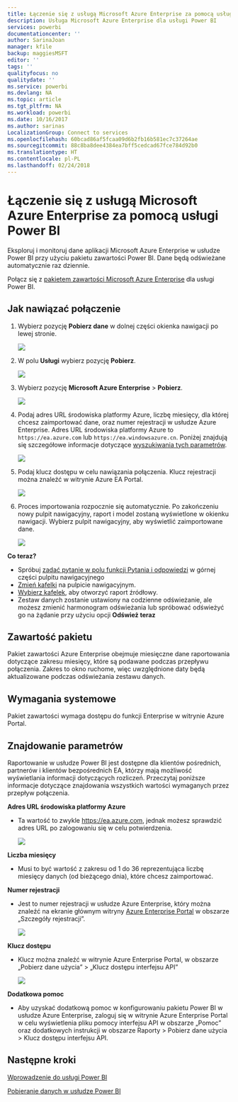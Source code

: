 ```yaml
---
title: Łączenie się z usługą Microsoft Azure Enterprise za pomocą usługi Power BI
description: Usługa Microsoft Azure Enterprise dla usługi Power BI
services: powerbi
documentationcenter: ''
author: SarinaJoan
manager: kfile
backup: maggiesMSFT
editor: ''
tags: ''
qualityfocus: no
qualitydate: ''
ms.service: powerbi
ms.devlang: NA
ms.topic: article
ms.tgt_pltfrm: NA
ms.workload: powerbi
ms.date: 10/16/2017
ms.author: sarinas
LocalizationGroup: Connect to services
ms.openlocfilehash: 60bcad86af5fcaa09d6b2fb16b581ec7c37264ae
ms.sourcegitcommit: 88c8ba8dee4384ea7bff5cedcad67fce784d92b0
ms.translationtype: HT
ms.contentlocale: pl-PL
ms.lasthandoff: 02/24/2018
---
```

# <a name="connect-to-microsoft-azure-enterprise-with-power-bi"></a>Łączenie się z usługą Microsoft Azure Enterprise za pomocą usługi Power BI
Eksploruj i monitoruj dane aplikacji Microsoft Azure Enterprise w usłudze Power BI przy użyciu pakietu zawartości Power BI. Dane będą odświeżane automatycznie raz dziennie.

Połącz się z [pakietem zawartości Microsoft Azure Enterprise](https://app.powerbi.com/getdata/services/azure-enterprise) dla usługi Power BI.

## <a name="how-to-connect"></a>Jak nawiązać połączenie
1. Wybierz pozycję **Pobierz dane** w dolnej części okienka nawigacji po lewej stronie.
   
    ![](media/service-connect-to-azure-enterprise/getdata.png)
2. W polu **Usługi** wybierz pozycję **Pobierz**.
   
   ![](media/service-connect-to-azure-enterprise/services.png)
3. Wybierz pozycję **Microsoft Azure Enterprise** \> **Pobierz**.
   
   ![](media/service-connect-to-azure-enterprise/mazureenterprise.png)
4. Podaj adres URL środowiska platformy Azure, liczbę miesięcy, dla której chcesz zaimportować dane, oraz numer rejestracji w usłudze Azure Enterprise. Adres URL środowiska platformy Azure to `https://ea.azure.com` lub `https://ea.windowsazure.cn`. Poniżej znajdują się szczegółowe informacje dotyczące [wyszukiwania tych parametrów](#FindingParams).
   
    ![](media/service-connect-to-azure-enterprise/params.png)
5. Podaj klucz dostępu w celu nawiązania połączenia. Klucz rejestracji można znaleźć w witrynie Azure EA Portal.
   
    ![](media/service-connect-to-azure-enterprise/creds.png)
6. Proces importowania rozpocznie się automatycznie. Po zakończeniu nowy pulpit nawigacyjny, raport i model zostaną wyświetlone w okienku nawigacji. Wybierz pulpit nawigacyjny, aby wyświetlić zaimportowane dane.
   
   ![](media/service-connect-to-azure-enterprise/dashboard.png)

**Co teraz?**

* Spróbuj [zadać pytanie w polu funkcji Pytania i odpowiedzi](power-bi-q-and-a.md) w górnej części pulpitu nawigacyjnego
* [Zmień kafelki](service-dashboard-edit-tile.md) na pulpicie nawigacyjnym.
* [Wybierz kafelek](service-dashboard-tiles.md), aby otworzyć raport źródłowy.
* Zestaw danych zostanie ustawiony na codzienne odświeżanie, ale możesz zmienić harmonogram odświeżania lub spróbować odświeżyć go na żądanie przy użyciu opcji **Odśwież teraz**

## <a name="whats-included"></a>Zawartość pakietu
Pakiet zawartości Azure Enterprise obejmuje miesięczne dane raportowania dotyczące zakresu miesięcy, które są podawane podczas przepływu połączenia. Zakres to okno ruchome, więc uwzględnione daty będą aktualizowane podczas odświeżania zestawu danych.

## <a name="system-requirements"></a>Wymagania systemowe
Pakiet zawartości wymaga dostępu do funkcji Enterprise w witrynie Azure Portal.

<a name="FindingParams"></a>

## <a name="finding-parameters"></a>Znajdowanie parametrów
Raportowanie w usłudze Power BI jest dostępne dla klientów pośrednich, partnerów i klientów bezpośrednich EA, którzy mają możliwość wyświetlania informacji dotyczących rozliczeń. Przeczytaj poniższe informacje dotyczące znajdowania wszystkich wartości wymaganych przez przepływ połączenia.

**Adres URL środowiska platformy Azure**

* Ta wartość to zwykle https://ea.azure.com, jednak możesz sprawdzić adres URL po zalogowaniu się w celu potwierdzenia.
  
    ![](media/service-connect-to-azure-enterprise/params3.png)

**Liczba miesięcy**

* Musi to być wartość z zakresu od 1 do 36 reprezentująca liczbę miesięcy danych (od bieżącego dnia), które chcesz zaimportować.

**Numer rejestracji**

* Jest to numer rejestracji w usłudze Azure Enterprise, który można znaleźć na ekranie głównym witryny [Azure Enterprise Portal](https://ea.azure.com/) w obszarze „Szczegóły rejestracji”.
  
    ![](media/service-connect-to-azure-enterprise/params2.png)

**Klucz dostępu**

* Klucz można znaleźć w witrynie Azure Enterprise Portal, w obszarze „Pobierz dane użycia” > „Klucz dostępu interfejsu API”
  
    ![](media/service-connect-to-azure-enterprise/creds2.png)

**Dodatkowa pomoc**

* Aby uzyskać dodatkową pomoc w konfigurowaniu pakietu Power BI w usłudze Azure Enterprise, zaloguj się w witrynie Azure Enterprise Portal w celu wyświetlenia pliku pomocy interfejsu API w obszarze „Pomoc” oraz dodatkowych instrukcji w obszarze Raporty > Pobierz dane użycia > Klucz dostępu interfejsu API.

## <a name="next-steps"></a>Następne kroki
[Wprowadzenie do usługi Power BI](service-get-started.md)

[Pobieranie danych w usłudze Power BI](service-get-data.md)

